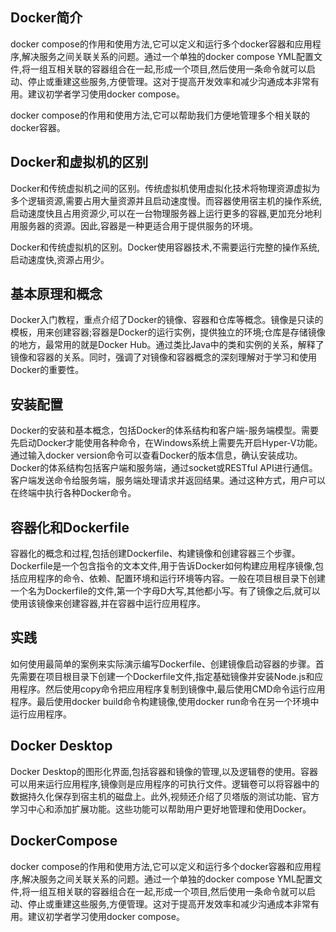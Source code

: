 
## Docker简介

docker compose的作用和使用方法,它可以定义和运行多个docker容器和应用程序,解决服务之间关联关系的问题。通过一个单独的docker compose YML配置文件,将一组互相关联的容器组合在一起,形成一个项目,然后使用一条命令就可以启动、停止或重建这些服务,方便管理。这对于提高开发效率和减少沟通成本非常有用。建议初学者学习使用docker compose。

docker compose的作用和使用方法,它可以帮助我们方便地管理多个相关联的docker容器。

## Docker和虚拟机的区别
Docker和传统虚拟机之间的区别。传统虚拟机使用虚拟化技术将物理资源虚拟为多个逻辑资源,需要占用大量资源并且启动速度慢。而容器使用宿主机的操作系统,启动速度快且占用资源少,可以在一台物理服务器上运行更多的容器,更加充分地利用服务器的资源。因此,容器是一种更适合用于提供服务的环境。

Docker和传统虚拟机的区别。Docker使用容器技术,不需要运行完整的操作系统,启动速度快,资源占用少。

## 基本原理和概念
Docker入门教程，重点介绍了Docker的镜像、容器和仓库等概念。镜像是只读的模板，用来创建容器;容器是Docker的运行实例，提供独立的环境;仓库是存储镜像的地方，最常用的就是Docker Hub。通过类比Java中的类和实例的关系，解释了镜像和容器的关系。同时，强调了对镜像和容器概念的深刻理解对于学习和使用Docker的重要性。

## 安装配置
Docker的安装和基本概念，包括Docker的体系结构和客户端-服务端模型。需要先启动Docker才能使用各种命令，在Windows系统上需要先开启Hyper-V功能。通过输入docker version命令可以查看Docker的版本信息，确认安装成功。Docker的体系结构包括客户端和服务端，通过socket或RESTful API进行通信。客户端发送命令给服务端，服务端处理请求并返回结果。通过这种方式，用户可以在终端中执行各种Docker命令。

## 容器化和Dockerfile
容器化的概念和过程,包括创建Dockerfile、构建镜像和创建容器三个步骤。Dockerfile是一个包含指令的文本文件,用于告诉Docker如何构建应用程序镜像,包括应用程序的命令、依赖、配置环境和运行环境等内容。一般在项目根目录下创建一个名为Dockerfile的文件,第一个字母D大写,其他都小写。有了镜像之后,就可以使用该镜像来创建容器,并在容器中运行应用程序。

## 实践
如何使用最简单的案例来实际演示编写Dockerfile、创建镜像启动容器的步骤。首先需要在项目根目录下创建一个Dockerfile文件,指定基础镜像并安装Node.js和应用程序。然后使用copy命令把应用程序复制到镜像中,最后使用CMD命令运行应用程序。最后使用docker build命令构建镜像,使用docker run命令在另一个环境中运行应用程序。

## Docker Desktop
Docker Desktop的图形化界面,包括容器和镜像的管理,以及逻辑卷的使用。容器可以用来运行应用程序,镜像则是应用程序的可执行文件。逻辑卷可以将容器中的数据持久化保存到宿主机的磁盘上。此外,视频还介绍了贝塔版的测试功能、官方学习中心和添加扩展功能。这些功能可以帮助用户更好地管理和使用Docker。

## DockerCompose
docker compose的作用和使用方法,它可以定义和运行多个docker容器和应用程序,解决服务之间关联关系的问题。通过一个单独的docker compose YML配置文件,将一组互相关联的容器组合在一起,形成一个项目,然后使用一条命令就可以启动、停止或重建这些服务,方便管理。这对于提高开发效率和减少沟通成本非常有用。建议初学者学习使用docker compose。